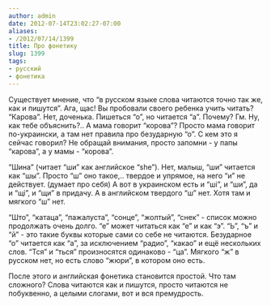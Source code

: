 ```yaml
---
author: admin
date: 2012-07-14T23:02:27-07:00
aliases:
- /2012/07/14/1399
title: Про фонетику
slug: 1399
tags:
- русский
- фонетика
---
```


Существует мнение, что “в русском языке слова читаются точно так же, как и пишутся”. Ага, щас! Вы пробовали своего ребенка учить читать? “Карова”. Нет, доченька. Пишеться “о”, но читается “а”. Почему? Гм. Ну, как тебе объяснить?.. А мама говорит “корова”? Просто мама говорит по-украински, а там нет правила про безударную “о”. С кем это я сейчас говорил? Не обращай внимания, просто запомни - у папы “карова”, а у мамы - “корова”.

“Шина” (читает “ши” как английское “she”). Нет, малыш, “ши” читается как “шы”. Просто “ш” оно такое,.. твердое и упрямое, на него “и” не действует. (думает про себя) А вот в украинском есть и “ші”, и “ши”, да и “щі”, и “щи” в придачу. А в английском твердого “ш” нет. Хотя там и мягкого “ш” нет.

“Што”, “катаца”, “пажалуста”, “сонце”, “жолтый”, “снек” - список можно продолжать очень долго. “е” может читаться как “е” и как “э”. “Ь”, “ъ” и “й” - это такие буквы которые сами со себе не читаются. Безударное “о” читается как “а”, за исключением “радио”, “какао” и ещё нескольких слов. “Тся” и “ться” произносятся одинаково - “ца”. Мягкого “ж” в русском нет, но есть слово “жюри”, в котором оно есть.

После этого и английская фонетика становится простой. Что там сложного? Слова читаются как и пишутся, просто читаются не побуквенно, а целыми слогами, вот и вся премудрость.
